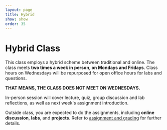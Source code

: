 ```yaml
---
layout: page
title: Hybrid
show: show
order: 35
---
```


# Hybrid Class

This class employs a hybrid scheme between traditional and online. The class meets **two times a week in person, on Mondays and Fridays**. Class hours on Wednesdays will be repurposed for open office hours for labs and questions.

**THAT MEANS, THE CLASS DOES NOT MEET ON WEDNESDAYS.**

In-person session will cover lecture, quiz, group discussion and lab reflections, as well as next week's assignment introduction.

Outside class, you are expected to do the assignments, including **online discussion**, **labs**, and **projects**. Refer to [assignment and grading](grading.md) for further details.
